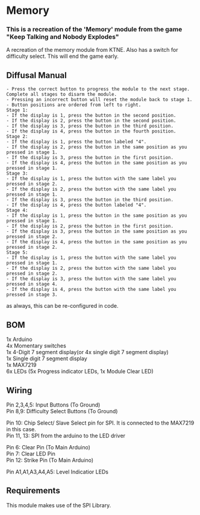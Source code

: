 # Memory
### This is a recreation of the 'Memory' module from the game "Keep Talking and Nobody Explodes"
A recreation of the memory module from KTNE. Also has a switch for difficulty select. This will end the game early.

## Diffusal Manual
```
- Press the correct button to progress the module to the next stage. Complete all stages to disarm the module.
- Pressing an incorrect button will reset the module back to stage 1.
- Button positions are ordered from left to right.
Stage 1:
- If the display is 1, press the button in the second position.
- If the display is 2, press the button in the second position.
- If the display is 3, press the button in the third position.
- If the display is 4, press the button in the fourth position.
Stage 2:
- If the display is 1, press the button labeled "4".
- If the display is 2, press the button in the same position as you pressed in stage 1.
- If the display is 3, press the button in the first position.
- If the display is 4, press the button in the same position as you pressed in stage 1.
Stage 3:
- If the display is 1, press the button with the same label you pressed in stage 2.
- If the display is 2, press the button with the same label you pressed in stage 1.
- If the display is 3, press the button in the third position.
- If the display is 4, press the button labeled "4".
Stage 4:
- If the display is 1, press the button in the same position as you pressed in stage 1.
- If the display is 2, press the button in the first position.
- If the display is 3, press the button in the same position as you pressed in stage 2.
- If the display is 4, press the button in the same position as you pressed in stage 2.
Stage 5:
- If the display is 1, press the button with the same label you pressed in stage 1.
- If the display is 2, press the button with the same label you pressed in stage 2.
- If the display is 3, press the button with the same label you pressed in stage 4.
- If the display is 4, press the button with the same label you pressed in stage 3.
```
as always, this can be re-configured in code.
## BOM
1x Arduino</br>
4x Momentary switches</br>
1x 4-Digit 7 segment display(or 4x single digit 7 segment display)</br>
1x Single digit 7 segment display</br>
1x MAX7219 </br>
6x LEDs (5x Progress indicator LEDs, 1x Module Clear LED)</br>

## Wiring
Pin 2,3,4,5: Input Buttons (To Ground)</br>
Pin 8,9: Difficulty Select Buttons (To Ground)</br>

Pin 10: Chip Select/ Slave Select pin for SPI. It is connected to the MAX7219 in this case.</br>
Pin 11, 13: SPI from the arduino to the LED driver</br>

Pin 6: Clear Pin (To Main Arduino) </br>
Pin 7: Clear LED Pin</br>
Pin 12: Strike Pin (To Main Arduino) </br>

Pin A1,A1,A3,A4,A5: Level Indicatior LEDs</br>

## Requirements
This module makes use of the SPI Library.
